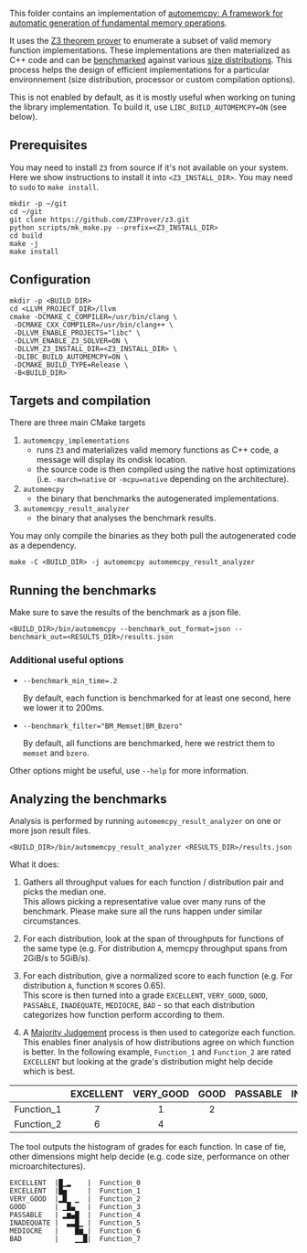 This folder contains an implementation of [automemcpy: A framework for automatic generation of fundamental memory operations](https://research.google/pubs/pub50338/).

It uses the [Z3 theorem prover](https://github.com/Z3Prover/z3) to enumerate a subset of valid memory function implementations. These implementations are then materialized as C++ code and can be [benchmarked](../) against various [size distributions](../distributions). This process helps the design of efficient implementations for a particular environnement (size distribution, processor or custom compilation options).

This is not enabled by default, as it is mostly useful when working on tuning the library implementation. To build it, use `LIBC_BUILD_AUTOMEMCPY=ON` (see below).

## Prerequisites

You may need to install `Z3` from source if it's not available on your system.
Here we show instructions to install it into `<Z3_INSTALL_DIR>`.
You may need to `sudo` to `make install`.

```shell
mkdir -p ~/git
cd ~/git
git clone https://github.com/Z3Prover/z3.git
python scripts/mk_make.py --prefix=<Z3_INSTALL_DIR>
cd build
make -j
make install
```

## Configuration

```shell
mkdir -p <BUILD_DIR>
cd <LLVM_PROJECT_DIR>/llvm
cmake -DCMAKE_C_COMPILER=/usr/bin/clang \
 -DCMAKE_CXX_COMPILER=/usr/bin/clang++ \
 -DLLVM_ENABLE_PROJECTS="libc" \
 -DLLVM_ENABLE_Z3_SOLVER=ON \
 -DLLVM_Z3_INSTALL_DIR=<Z3_INSTALL_DIR> \
 -DLIBC_BUILD_AUTOMEMCPY=ON \
 -DCMAKE_BUILD_TYPE=Release \
 -B<BUILD_DIR>
```

## Targets and compilation

There are three main CMake targets
 1. `automemcpy_implementations`
    - runs `Z3` and materializes valid memory functions as C++ code, a message will display its ondisk location.
    - the source code is then compiled using the native host optimizations (i.e. `-march=native` or `-mcpu=native` depending on the architecture).
 2. `automemcpy`
    - the binary that benchmarks the autogenerated implementations.
 3. `automemcpy_result_analyzer`
    - the binary that analyses the benchmark results.

You may only compile the binaries as they both pull the autogenerated code as a dependency.

```shell
make -C <BUILD_DIR> -j automemcpy automemcpy_result_analyzer
```

## Running the benchmarks

Make sure to save the results of the benchmark as a json file.

```shell
<BUILD_DIR>/bin/automemcpy --benchmark_out_format=json --benchmark_out=<RESULTS_DIR>/results.json
```

### Additional useful options


 - `--benchmark_min_time=.2`

     By default, each function is benchmarked for at least one second, here we lower it to 200ms.

 - `--benchmark_filter="BM_Memset|BM_Bzero"`

     By default, all functions are benchmarked, here we restrict them to `memset` and `bzero`.

Other options might be useful, use `--help` for more information.

## Analyzing the benchmarks

Analysis is performed by running `automemcpy_result_analyzer` on one or more json result files.

```shell
<BUILD_DIR>/bin/automemcpy_result_analyzer <RESULTS_DIR>/results.json
```

What it does:
  1. Gathers all throughput values for each function / distribution pair and picks the median one.\
  This allows picking a representative value over many runs of the benchmark. Please make sure all the runs happen under similar circumstances.

  2. For each distribution, look at the span of throughputs for functions of the same type (e.g. For distribution `A`, memcpy throughput spans from 2GiB/s to 5GiB/s).

  3. For each distribution, give a normalized score to each function (e.g. For distribution `A`, function `M` scores 0.65).\
  This score is then turned into a grade `EXCELLENT`, `VERY_GOOD`, `GOOD`, `PASSABLE`, `INADEQUATE`, `MEDIOCRE`, `BAD` - so that each distribution categorizes how function perform according to them.

  4. A [Majority Judgement](https://en.wikipedia.org/wiki/Majority_judgment) process is then used to categorize each function. This enables finer analysis of how distributions agree on which function is better. In the following example, `Function_1` and `Function_2` are rated `EXCELLENT` but looking at the grade's distribution might help decide which is best.

|            | EXCELLENT | VERY_GOOD | GOOD | PASSABLE | INADEQUATE | MEDIOCRE | BAD |
|------------|:---------:|:---------:|:----:|:--------:|:----------:|:--------:|:---:|
| Function_1 |     7     |     1     |   2  |          |            |          |     |
| Function_2 |     6     |     4     |      |          |            |          |     |

The tool outputs the histogram of grades for each function. In case of tie, other dimensions might help decide (e.g. code size, performance on other microarchitectures).

```
EXCELLENT  |█▁▂    |  Function_0
EXCELLENT  |█▅     |  Function_1
VERY_GOOD  |▂█▁ ▁  |  Function_2
GOOD       | ▁█▄   |  Function_3
PASSABLE   | ▂▆▄█  |  Function_4
INADEQUATE |  ▃▃█▁ |  Function_5
MEDIOCRE   |    █▆▁|  Function_6
BAD        |    ▁▁█|  Function_7
```
